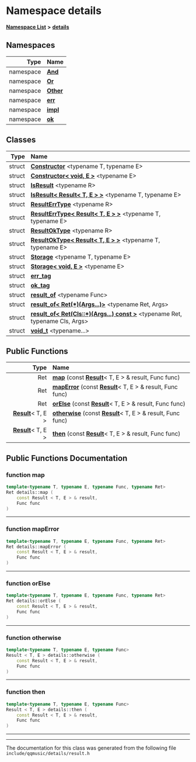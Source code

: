 

# Namespace details



[**Namespace List**](namespaces.md) **>** [**details**](namespacedetails.md)


















## Namespaces

| Type | Name |
| ---: | :--- |
| namespace | [**And**](namespacedetails_1_1And.md) <br> |
| namespace | [**Or**](namespacedetails_1_1Or.md) <br> |
| namespace | [**Other**](namespacedetails_1_1Other.md) <br> |
| namespace | [**err**](namespacedetails_1_1err.md) <br> |
| namespace | [**impl**](namespacedetails_1_1impl.md) <br> |
| namespace | [**ok**](namespacedetails_1_1ok.md) <br> |


## Classes

| Type | Name |
| ---: | :--- |
| struct | [**Constructor**](structdetails_1_1Constructor.md) &lt;typename T, typename E&gt;<br> |
| struct | [**Constructor&lt; void, E &gt;**](structdetails_1_1Constructor_3_01void_00_01E_01_4.md) &lt;typename E&gt;<br> |
| struct | [**IsResult**](structdetails_1_1IsResult.md) &lt;typename R&gt;<br> |
| struct | [**IsResult&lt; Result&lt; T, E &gt; &gt;**](structdetails_1_1IsResult_3_01Result_3_01T_00_01E_01_4_01_4.md) &lt;typename T, typename E&gt;<br> |
| struct | [**ResultErrType**](structdetails_1_1ResultErrType.md) &lt;typename R&gt;<br> |
| struct | [**ResultErrType&lt; Result&lt; T, E &gt; &gt;**](structdetails_1_1ResultErrType_3_01Result_3_01T_00_01E_01_4_01_4.md) &lt;typename T, typename E&gt;<br> |
| struct | [**ResultOkType**](structdetails_1_1ResultOkType.md) &lt;typename R&gt;<br> |
| struct | [**ResultOkType&lt; Result&lt; T, E &gt; &gt;**](structdetails_1_1ResultOkType_3_01Result_3_01T_00_01E_01_4_01_4.md) &lt;typename T, typename E&gt;<br> |
| struct | [**Storage**](structdetails_1_1Storage.md) &lt;typename T, typename E&gt;<br> |
| struct | [**Storage&lt; void, E &gt;**](structdetails_1_1Storage_3_01void_00_01E_01_4.md) &lt;typename E&gt;<br> |
| struct | [**err\_tag**](structdetails_1_1err__tag.md) <br> |
| struct | [**ok\_tag**](structdetails_1_1ok__tag.md) <br> |
| struct | [**result\_of**](structdetails_1_1result__of.md) &lt;typename Func&gt;<br> |
| struct | [**result\_of&lt; Ret(\*)(Args...)&gt;**](structdetails_1_1result__of_3_01Ret_07_5_08_07Args_8_8_8_08_4.md) &lt;typename Ret, Args&gt;<br> |
| struct | [**result\_of&lt; Ret(Cls::\*)(Args...) const &gt;**](structdetails_1_1result__of_3_01Ret_07Cls_1_1_5_08_07Args_8_8_8_08_01const_01_4.md) &lt;typename Ret, typename Cls, Args&gt;<br> |
| struct | [**void\_t**](structdetails_1_1void__t.md) &lt;typename...&gt;<br> |






















## Public Functions

| Type | Name |
| ---: | :--- |
|  Ret | [**map**](#function-map) (const [**Result**](structResult.md)&lt; T, E &gt; & result, Func func) <br> |
|  Ret | [**mapError**](#function-maperror) (const [**Result**](structResult.md)&lt; T, E &gt; & result, Func func) <br> |
|  Ret | [**orElse**](#function-orelse) (const [**Result**](structResult.md)&lt; T, E &gt; & result, Func func) <br> |
|  [**Result**](structResult.md)&lt; T, E &gt; | [**otherwise**](#function-otherwise) (const [**Result**](structResult.md)&lt; T, E &gt; & result, Func func) <br> |
|  [**Result**](structResult.md)&lt; T, E &gt; | [**then**](#function-then) (const [**Result**](structResult.md)&lt; T, E &gt; & result, Func func) <br> |




























## Public Functions Documentation




### function map 

```C++
template<typename T, typename E, typename Func, typename Ret>
Ret details::map (
    const Result < T, E > & result,
    Func func
) 
```




<hr>



### function mapError 

```C++
template<typename T, typename E, typename Func, typename Ret>
Ret details::mapError (
    const Result < T, E > & result,
    Func func
) 
```




<hr>



### function orElse 

```C++
template<typename T, typename E, typename Func, typename Ret>
Ret details::orElse (
    const Result < T, E > & result,
    Func func
) 
```




<hr>



### function otherwise 

```C++
template<typename T, typename E, typename Func>
Result < T, E > details::otherwise (
    const Result < T, E > & result,
    Func func
) 
```




<hr>



### function then 

```C++
template<typename T, typename E, typename Func>
Result < T, E > details::then (
    const Result < T, E > & result,
    Func func
) 
```




<hr>

------------------------------
The documentation for this class was generated from the following file `include/qqmusic/details/result.h`

